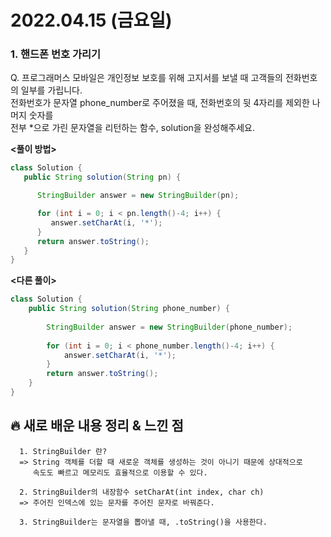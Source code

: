 # 2022.04.15 (금요일)
### **1. 핸드폰 번호 가리기**

Q. 프로그래머스 모바일은 개인정보 보호를 위해 고지서를 보낼 때 고객들의 전화번호의 일부를 가립니다.   
   전화번호가 문자열 phone_number로 주어졌을 때, 전화번호의 뒷 4자리를 제외한 나머지 숫자를    
   전부 *으로 가린 문자열을 리턴하는 함수, solution을 완성해주세요.           


**<풀이 방법>**
```java
class Solution {
   public String solution(String pn) {

      StringBuilder answer = new StringBuilder(pn);

      for (int i = 0; i < pn.length()-4; i++) {
         answer.setCharAt(i, '*');
      }
      return answer.toString();
   }
}
```

**<다른 풀이>**
```java
class Solution {
    public String solution(String phone_number) {
        
        StringBuilder answer = new StringBuilder(phone_number);
        
        for (int i = 0; i < phone_number.length()-4; i++) {
            answer.setCharAt(i, '*');
        }
        return answer.toString();
    }
}
```
##  **🔥 새로 배운 내용 정리 & 느낀 점**
      1. StringBuilder 란?
      => String 객체를 더할 때 새로운 객체를 생성하는 것이 아니기 때문에 상대적으로
         속도도 빠르고 메모리도 효율적으로 이용할 수 있다.

      2. StringBuilder의 내장함수 setCharAt(int index, char ch)
      => 주어진 인덱스에 있는 문자를 주어진 문자로 바꿔준다.
    
      3. StringBuilder는 문자열을 뽑아낼 때, .toString()을 사용한다.